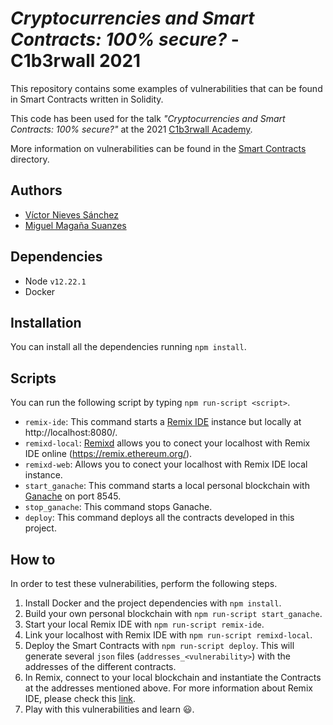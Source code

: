 # _Cryptocurrencies and Smart Contracts: 100% secure?_ - C1b3rwall 2021

This repository contains some examples of vulnerabilities that can be found in Smart Contracts written in Solidity.

This code has been used for the talk _"Cryptocurrencies and Smart Contracts: 100% secure?"_ at the 2021 [C1b3rwall Academy](https://c1b3rwallacademy.usal.es/).

More information on vulnerabilities can be found in the [Smart Contracts](./contracts) directory.

## Authors

- [Víctor Nieves Sánchez](https://www.linkedin.com/in/victor-nieves-s%C3%A1nchez/)
- [Miguel Magaña Suanzes](https://www.linkedin.com/in/miguel-maga%C3%B1a/)

## Dependencies
- Node `v12.22.1`
- Docker

## Installation

You can install all the dependencies running `npm install`.

## Scripts

You can run the following script by typing `npm run-script <script>`.
- `remix-ide`: This command starts a [Remix IDE](https://remix.ethereum.org/) instance but locally at http://localhost:8080/.
- `remixd-local`: [Remixd](https://github.com/ethereum/remix-project/tree/master/libs/remixd) allows you to conect your localhost with Remix IDE online (https://remix.ethereum.org/).
- `remixd-web`: Allows you to conect your localhost with Remix IDE local instance.
- `start_ganache`: This command starts a local personal blockchain with [Ganache](https://www.trufflesuite.com/ganache) on port 8545.
- `stop_ganache`: This command stops Ganache.
- `deploy`: This command deploys all the contracts developed in this project.

## How to

In order to test these vulnerabilities, perform the following steps.

1. Install Docker and the project dependencies with `npm install`.
2. Build your own personal blockchain with `npm run-script start_ganache`.
3. Start your local Remix IDE with `npm run-script remix-ide`.
4. Link your localhost with Remix IDE with `npm run-script remixd-local`.
5. Deploy the Smart Contracts with `npm run-script deploy`. This will generate several `json` files (`addresses_<vulnerability>`) with the addresses of the different contracts.
6. In Remix, connect to your local blockchain and instantiate the Contracts at the addresses mentioned above. For more information about Remix IDE, please check this [link](https://remix-ide.readthedocs.io/en/latest/layout.html).
7. Play with this vulnerabilities and learn 😃.